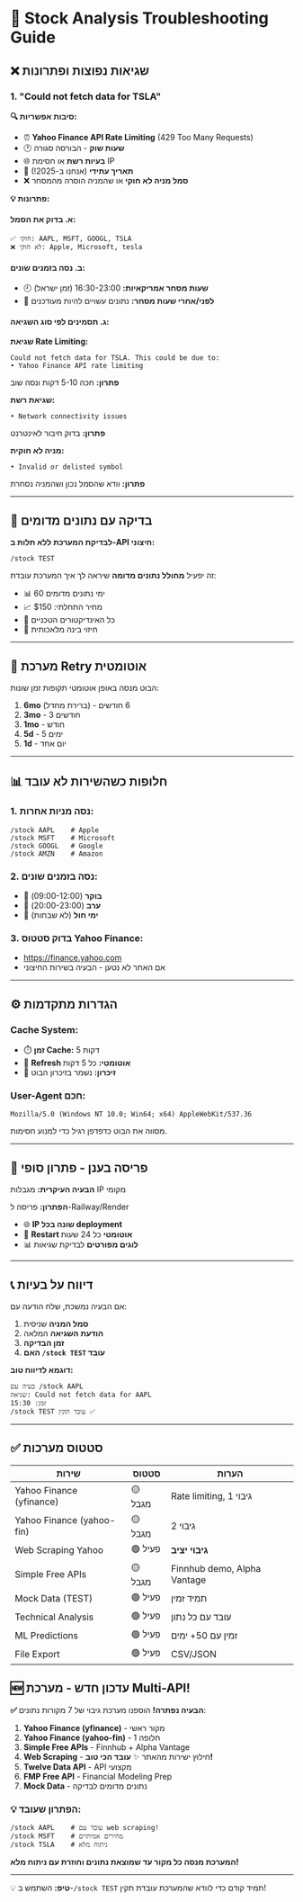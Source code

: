 # 🔧 Stock Analysis Troubleshooting Guide

## ❌ שגיאות נפוצות ופתרונות

### 1. "Could not fetch data for TSLA"

**🔍 סיבות אפשריות:**
- ⏰ **Yahoo Finance API Rate Limiting** (429 Too Many Requests)
- 🕐 **שעות שוק** - הבורסה סגורה
- 🌐 **בעיות רשת** או חסימת IP
- 📅 **תאריך עתידי** (אנחנו ב-2025!)
- ❌ **סמל מניה לא חוקי** או שהמניה הוסרה מהמסחר

**💡 פתרונות:**

#### א. בדוק את הסמל:
```
✅ חוקי: AAPL, MSFT, GOOGL, TSLA
❌ לא חוקי: Apple, Microsoft, tesla
```

#### ב. נסה בזמנים שונים:
- 🕘 **שעות מסחר אמריקאיות:** 16:30-23:00 (זמן ישראל)
- 🌙 **לפני/אחרי שעות מסחר:** נתונים עשויים להיות מעודכנים

#### ג. תסמינים לפי סוג השגיאה:

**שגיאת Rate Limiting:**
```
Could not fetch data for TSLA. This could be due to:
• Yahoo Finance API rate limiting
```
**פתרון:** חכה 5-10 דקות ונסה שוב

**שגיאת רשת:**
```
• Network connectivity issues
```
**פתרון:** בדוק חיבור לאינטרנט

**מניה לא חוקית:**
```
• Invalid or delisted symbol
```
**פתרון:** וודא שהסמל נכון ושהמניה נסחרת

---

## 🧪 בדיקה עם נתונים מדומים

**לבדיקת המערכת ללא תלות ב-API חיצוני:**

```
/stock TEST
```

זה יפעיל **מחולל נתונים מדומה** שיראה לך איך המערכת עובדת:
- 📊 60 ימי נתונים מדומים
- 📈 מחיר התחלתי: $150
- 🎯 כל האינדיקטורים הטכניים
- 🤖 חיזוי בינה מלאכותית

---

## 🔄 מערכת Retry אוטומטית

הבוט מנסה באופן אוטומטי תקופות זמן שונות:

1. **6mo** (ברירת מחדל) - 6 חודשים
2. **3mo** - 3 חודשים  
3. **1mo** - חודש
4. **5d** - 5 ימים
5. **1d** - יום אחד

---

## 📊 חלופות כשהשירות לא עובד

### 1. נסה מניות אחרות:
```
/stock AAPL    # Apple
/stock MSFT    # Microsoft  
/stock GOOGL   # Google
/stock AMZN    # Amazon
```

### 2. נסה בזמנים שונים:
- 🌅 **בוקר** (09:00-12:00)
- 🌆 **ערב** (20:00-23:00)
- 📅 **ימי חול** (לא שבתות)

### 3. בדוק סטטוס Yahoo Finance:
- https://finance.yahoo.com
- אם האתר לא נטען - הבעיה בשירות החיצוני

---

## ⚙️ הגדרות מתקדמות

### Cache System:
- ⏱️ **זמן Cache:** 5 דקות
- 🔄 **Refresh אוטומטי:** כל 5 דקות
- 💾 **זיכרון:** נשמר בזיכרון הבוט

### User-Agent חכם:
```
Mozilla/5.0 (Windows NT 10.0; Win64; x64) AppleWebKit/537.36
```
מסווה את הבוט כדפדפן רגיל כדי למנוע חסימות.

---

## 🚀 פריסה בענן - פתרון סופי

**הבעיה העיקרית:** מגבלות IP מקומי

**הפתרון:** פריסה ל-Railway/Render
- 🌐 **IP שונה בכל deployment**
- 🔄 **Restart אוטומטי** כל 24 שעות
- 📊 **לוגים מפורטים** לבדיקת שגיאות

---

## 📞 דיווח על בעיות

אם הבעיה נמשכת, שלח הודעה עם:

1. **סמל המניה** שניסית
2. **הודעת השגיאה** המלאה
3. **זמן הבדיקה**
4. **האם `/stock TEST` עובד**

**דוגמא לדיווח טוב:**
```
בעיה עם /stock AAPL
שגיאה: Could not fetch data for AAPL
זמן: 15:30
/stock TEST עובד תקין ✅
```

---

## ✅ סטטוס מערכות

| שירות | סטטוס | הערות |
|-------|--------|-------|
| Yahoo Finance (yfinance) | 🟡 מגבל | Rate limiting, גיבוי 1 |
| Yahoo Finance (yahoo-fin) | 🟡 מגבל | גיבוי 2 |
| Web Scraping Yahoo | 🟢 פעיל | **גיבוי יציב** |
| Simple Free APIs | 🟡 מגבל | Finnhub demo, Alpha Vantage |
| Mock Data (TEST) | 🟢 פעיל | תמיד זמין |
| Technical Analysis | 🟢 פעיל | עובד עם כל נתון |
| ML Predictions | 🟢 פעיל | זמין עם 50+ ימים |
| File Export | 🟢 פעיל | CSV/JSON |

## 🆕 עדכון חדש - מערכת Multi-API!

**✅ הבעיה נפתרה!** הוספנו מערכת גיבוי של 7 מקורות נתונים:

1. **Yahoo Finance (yfinance)** - מקור ראשי
2. **Yahoo Finance (yahoo-fin)** - חלופה 1  
3. **Simple Free APIs** - Finnhub + Alpha Vantage
4. **Web Scraping** - חילוץ ישירות מהאתר ✨ **עובד הכי טוב!**
5. **Twelve Data API** - API מקצועי
6. **FMP Free API** - Financial Modeling Prep  
7. **Mock Data** - נתונים מדומים לבדיקה

### 💡 הפתרון שעובד:
```
/stock AAPL    # עובד עם web scraping!
/stock MSFT    # מחירים אמיתיים
/stock TSLA    # ניתוח מלא
```

**המערכת מנסה כל מקור עד שמוצאת נתונים וחוזרת עם ניתוח מלא!**

---

💡 **טיפ:** השתמש ב-`/stock TEST` תמיד קודם כדי לוודא שהמערכת עובדת תקין!